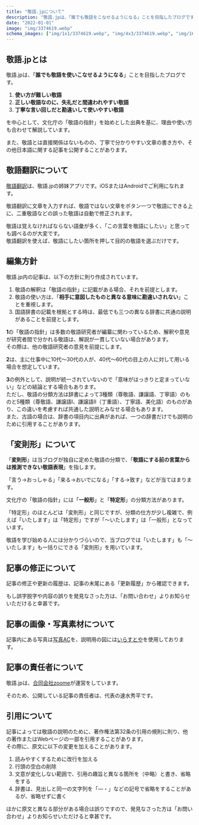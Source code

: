 ```yaml
---
title: "敬語.jpについて"
description: "敬語.jpは、「誰でも敬語をこなせるようになる」ことを目指したブログです。難しい敬語、勘違いされやすい敬語、二重敬語などを中心に、分かりやすく解説しています。"
date: "2022-01-01"
image: "img/3374619.webp"
schema_images: ["img/1x1/3374619.webp", "img/4x3/3374619.webp", "img/16x9/3374619.webp"]
---
```


## 敬語.jpとは
敬語.jpは、「**誰でも敬語を使いこなせるようになる**」ことを目指したブログです。

1. **使い方が難しい敬語**
2. **正しい敬語なのに、失礼だと間違われやすい敬語**
3. **丁寧な言い回しだと勘違いして使いやすい敬語**

を中心として、文化庁の「敬語の指針」を始めとした出典を基に、理由や使い方も合わせて解説しています。

また、敬語とは直接関係はないものの、丁寧で分かりやすい文章の書き方や、その他日本語に関する記事を公開することがあります。

## 敬語翻訳について
[敬語翻訳](https://敬語翻訳.jp)は、敬語.jpの姉妹アプリです。iOSまたはAndroidでご利用になれます。

敬語翻訳に文章を入力すれば、敬語ではない文章をボタン一つで敬語にできる上に、二重敬語などの誤った敬語は自動で修正されます。

敬語は覚えなければならない語彙が多く、「この言葉を敬語にしたい」と思っても調べるのが大変です。  
敬語翻訳を使えば、敬語にしたい箇所を押して目的の敬語を選ぶだけです。

## 編集方針
敬語.jp内の記事は、以下の方針に則り作成されています。

1. 敬語の解釈は「敬語の指針」に記載がある場合、それを前提とします。
2. 敬語の使い方は、「**相手に意図したものと異なる意味に勘違いされない**」ことを重視します。
3. 国語辞書の記載を根拠とする時は、最低でも三つの異なる辞書に共通の説明があることを前提とします。  

**1**の「敬語の指針」は多数の敬語研究者が編纂に関わっているため、解釈や意見が研究者間で分かれる敬語は、解説が一貫していない場合があります。  
その際は、他の敬語研究者の意見を前提にします。

**2**は、主に仕事中に10代〜30代の人が、40代〜60代の目上の人に対して用いる場合を想定しています。

**3**の例外として、説明が統一されていないので「意味がはっきりと定まっていない」などの結論とする場合もあります。  
ただし、敬語の分類方法は辞書によって3種類（尊敬語、謙譲語、丁寧語）のものと5種類（尊敬語、謙譲語I、謙譲語II（丁重語）、丁寧語、美化語）のものがあり、この違いを考慮すれば共通した説明とみなせる場合もあります。  
また、古語の場合は、辞書の項目内に出典があれば、一つの辞書だけでも説明のために引用することがあります。


## 「変則形」について

「**変則形**」は当ブログが独自に定めた敬語の分類で、「**敬語にする前の言葉からは推測できない敬語表現**」を指します。

「言う→おっしゃる」「来る→おいでになる」「する→致す」などが当てはまります。

文化庁の「敬語の指針」には「**一般形**」と「**特定形**」の分類方法があります。

「特定形」のほとんどは「変則形」と同じですが、分類の仕方が少し複雑で、例えば「いたします」は「特定形」ですが「〜いたします」は「一般形」となっています。

敬語を学び始める人には分かりづらいので、当ブログでは「いたします」も「〜いたします」も一括りにできる「変則形」を用いています。

## 記事の修正について
記事の修正や更新の履歴は、記事の末尾にある「更新履歴」から確認できます。

もし誤字脱字や内容の誤りを発見なさった方は、「お問い合わせ」よりお知らせいただけると幸甚です。

## 記事の画像・写真素材について
記事内にある写真は[写真AC](https://www.photo-ac.com)を、説明用の図には[いらすとや](https://www.irasutoya.com)を使用しております。

## 記事の責任者について
敬語.jpは、[合同会社zoome](https://zoome.co.jp)が運営をしています。

そのため、公開している記事の責任者は、代表の速水秀平です。  

## 引用について
記事によっては敬語の説明のために、著作権法第32条の引用の規則に則り、他の著作またはWebページの一部を引用することがあります。  
その際に、原文に以下の変更を加えることがあります。
1. 読みやすくするために改行を加える
2. 行頭の空白の削除
3. 文意が変化しない範囲で、引用の趣旨と異なる箇所を（中略）と書き、省略をする
4. 辞書は、見出しと同一の文字列を「—・」などの記号で省略をすることがあるが、省略せずに書く

ほかに原文と異なる部分がある場合は誤りですので、発見なさった方は「お問い合わせ」よりお知らせいただけると幸甚です。
